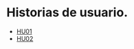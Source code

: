 # Historias de usuario.

- [HU01](https://github.com/SixtoCoca/DreamBLeague/issues/3)
- [HU02](https://github.com/SixtoCoca/DreamBLeague/issues/5)
